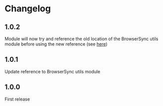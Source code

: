 # Changelog

## 1.0.2

Module will now try and reference the old location of the BrowserSync utils module before using the new reference (see [here](https://github.com/mike182uk/browser-sync-reuse-tab/commit/98008e540121e5898f6d26fbe2a794493647027a#commitcomment-27257678))

## 1.0.1

Update reference to BrowserSync utils module

## 1.0.0

First release
